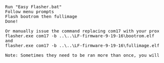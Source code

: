 <pre>
Run "Easy Flasher.bat"
Follow menu prompts
Flash bootrom then fullimage
Done!

Or manually issue the command replacing com17 with your proxmark3's com port
flasher.exe com17 -b ..\..\LF-firmware-9-19-16\bootrom.elf
and
flasher.exe com17 -b ..\..\LF-firmware-9-19-16\fullimage.elf

Note: Sometimes they need to be ran more than once, you will get a success message and a "have a good day" upon completion.
</pre>